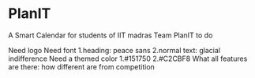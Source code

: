 # PlanIT

A Smart Calendar for students of IIT madras
Team PlanIT to do

Need logo
Need font
1.heading: peace sans
2.normal text: glacial indifference
Need a themed color
1.#151750
2.#C2CBF8
What all features are there: how different are from competition